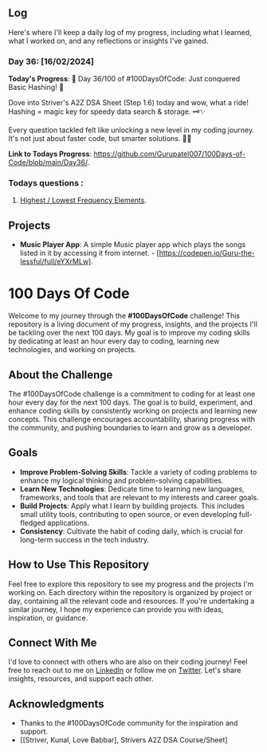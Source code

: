 ## Log

Here's where I'll keep a daily log of my progress, including what I learned, what I worked on, and any reflections or insights I've gained.

### Day 36: [16/02/2024]

**Today's Progress**: 🎉 Day 36/100 of #100DaysOfCode: Just conquered Basic Hashing! 🚀

Dove into Striver's A2Z DSA Sheet (Step 1.6) today and wow, what a ride! Hashing = magic key for speedy data search & storage. 🗝️✨

Every question tackled felt like unlocking a new level in my coding journey. It's not just about faster code, but smarter solutions. 🧠💡

<!-- **Thoughts**: Recursion is a one of crazy thing but if not correctly implemented it can cause memory problems 🌟. -->

**Link to Todays Progress**: https://github.com/Gurupatel007/100Days-of-Code/blob/main/Day36/.

### Todays questions : 

1. [Highest / Lowest Frequency Elements](https://www.codingninjas.com/studio/problems/k-most-occurrent-numbers_625382?utm_source=striver&utm_medium=website&utm_campaign=a_zcoursetuf&leftPanelTabValue=PROBLEM).


## Projects

- **Music Player App**: A simple Music player app which plays the songs listed in it by accessing it from internet. - [https://codepen.io/Guru-the-lessful/full/eYXrMLw].

# 100 Days Of Code

Welcome to my journey through the **#100DaysOfCode** challenge! This repository is a living document of my progress, insights, and the projects I'll be tackling over the next 100 days. My goal is to improve my coding skills by dedicating at least an hour every day to coding, learning new technologies, and working on projects.

## About the Challenge

The #100DaysOfCode challenge is a commitment to coding for at least one hour every day for the next 100 days. The goal is to build, experiment, and enhance coding skills by consistently working on projects and learning new concepts. This challenge encourages accountability, sharing progress with the community, and pushing boundaries to learn and grow as a developer.

## Goals

- **Improve Problem-Solving Skills**: Tackle a variety of coding problems to enhance my logical thinking and problem-solving capabilities.
- **Learn New Technologies**: Dedicate time to learning new languages, frameworks, and tools that are relevant to my interests and career goals.
- **Build Projects**: Apply what I learn by building projects. This includes small utility tools, contributing to open source, or even developing full-fledged applications.
- **Consistency**: Cultivate the habit of coding daily, which is crucial for long-term success in the tech industry.

## How to Use This Repository

Feel free to explore this repository to see my progress and the projects I'm working on. Each directory within the repository is organized by project or day, containing all the relevant code and resources. If you're undertaking a similar journey, I hope my experience can provide you with ideas, inspiration, or guidance.

## Connect With Me

I'd love to connect with others who are also on their coding journey! Feel free to reach out to me on [LinkedIn](www.linkedin.com/in/guru-patel-42423b219) or follow me on [Twitter](https://twitter.com/Gurupat11727321). Let's share insights, resources, and support each other.

## Acknowledgments

- Thanks to the #100DaysOfCode community for the inspiration and support.
- [[Striver, Kunal, Love Babbar], Strivers A2Z DSA Course/Sheet]
